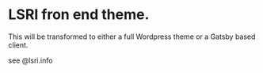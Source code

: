 # LSRI fron end theme.

This will be transformed to either a full Wordpress theme or a Gatsby based client. 


see @lsri.info
